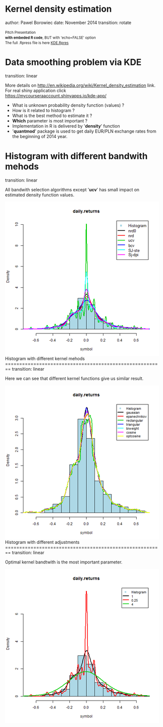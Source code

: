 

Kernel density estimation
========================================================
author: Pawel Borowiec
date: November 2014
transition: rotate

<small>
Pitch Presentation 
<br>
<strong style="">with embeded R code</strong>, BUT with 'echo=FALSE' option
<br>
The full .Rpress file is here
<a href='https://github.com/Pawel2013/DDPProject/blob/master/Presentation/KDE.Rpres'>KDE.Rpres</a>
</small>

    
Data smoothing problem via KDE
========================================================
transition: linear

More details on http://en.wikipedia.org/wiki/Kernel_density_estimation link.   
For real shiny application click https://mycourseraaccount.shinyapps.io/kde-app/

- What is unknown probability density function (values) ?
- How is it related to histogram ?
- What is the best method to estimate it ?
- **Which** parameter is most important ?
- Implementation in R is delivered by '**density**' function
- '**quantmod**' package is used to get daily EUR/PLN exchange rates from the beginning of 2014 year.




Histogram with different bandwith mehods 
========================================================
transition: linear

All bandwith selection algorithms except '**ucv**' has small impact on estimated density function values.

<img src="KDE-figure/unnamed-chunk-2-1.png" title="plot of chunk unnamed-chunk-2" alt="plot of chunk unnamed-chunk-2" style="display: block; margin: auto;" />
Histogram with different kernel mehods 
========================================================
transition: linear

Here we can see that different kernel functions give us similar result.

<img src="KDE-figure/unnamed-chunk-3-1.png" title="plot of chunk unnamed-chunk-3" alt="plot of chunk unnamed-chunk-3" style="display: block; margin: auto;" />
Histogram with different adjustments 
========================================================
transition: linear

Optimal kernel bandtwith is the most important parameter.

<img src="KDE-figure/unnamed-chunk-4-1.png" title="plot of chunk unnamed-chunk-4" alt="plot of chunk unnamed-chunk-4" style="display: block; margin: auto;" />
